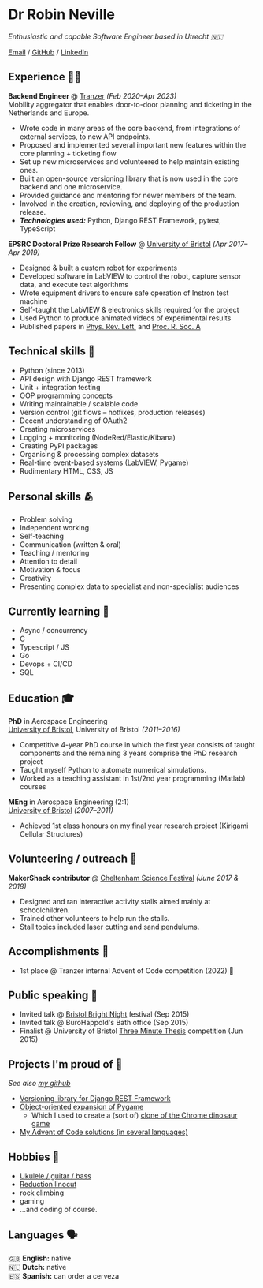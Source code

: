 # Dr Robin Neville

_Enthusiastic and capable Software Engineer based in Utrecht 🇳🇱_

[Email](mailto:robin.m.neville@gmail.com) / [GitHub](https://github.com/binnev/) / [LinkedIn](https://www.linkedin.com/in/robinneville/)

## Experience 🧑‍💻

[//]: # (todo: Maybe it'd be better to highlight one achievement per place? )

**Backend Engineer** @ [Tranzer](https://tranzer.com/) _(Feb 2020–Apr 2023)_ <br>
Mobility aggregator that enables door-to-door planning and ticketing in the Netherlands and Europe.

- Wrote code in many areas of the core backend, from integrations of external services, to new API endpoints.  
- Proposed and implemented several important new features within the core planning + ticketing flow
- Set up new microservices and volunteered to help maintain existing ones.
- Built an open-source versioning library that is now used in the core backend and one microservice.
- Provided guidance and mentoring for newer members of the team. 
- Involved in the creation, reviewing, and deploying of the production release.
- **_Technologies used:_** Python, Django REST Framework, pytest, TypeScript

**EPSRC Doctoral Prize Research Fellow** @ [University of Bristol](http://www.bristol.ac.uk/composites/) _(Apr 2017–Apr 2019)_ <br>

- Designed & built a custom robot for experiments
- Developed software in LabVIEW to control the robot, capture sensor data, and execute test algorithms
- Wrote equipment drivers to ensure safe operation of Instron test machine
- Self-taught the LabVIEW & electronics skills required for the project
- Used Python to produce animated videos of experimental results
- Published papers in [Phys. Rev. Lett.](https://journals.aps.org/prl/abstract/10.1103/PhysRevLett.120.254101) and [Proc. R. Soc. A](https://royalsocietypublishing.org/doi/full/10.1098/rspa.2019.0576)

## Technical skills 🦾

- Python (since 2013)
- API design with Django REST framework
- Unit + integration testing
- OOP programming concepts
- Writing maintainable / scalable code
- Version control (git flows – hotfixes, production releases)
- Decent understanding of OAuth2
- Creating microservices
- Logging + monitoring (NodeRed/Elastic/Kibana)
- Creating PyPI packages
- Organising & processing complex datasets
- Real-time event-based systems (LabVIEW, Pygame)
- Rudimentary HTML, CSS, JS

## Personal skills 🫂

- Problem solving
- Independent working
- Self-teaching
- Communication (written & oral)
- Teaching / mentoring
- Attention to detail
- Motivation & focus
- Creativity
- Presenting complex data to specialist and non-specialist audiences

## Currently learning 📖

- Async / concurrency
- C 
- Typescript / JS
- Go
- Devops + CI/CD
- SQL

## Education 🎓

**PhD** in Aerospace Engineering <br>
[University of Bristol](http://www.bristol.ac.uk/composites/), University of Bristol _(2011–2016)_

- Competitive 4-year PhD course in which the first year consists of taught components and the remaining 3 years comprise
  the PhD research project
- Taught myself Python to automate numerical simulations.
- Worked as a teaching assistant in 1st/2nd year programming (Matlab) courses

**MEng** in Aerospace Engineering (2:1) <br> 
[University of Bristol](https://www.bristol.ac.uk/) _(2007–2011)_
- Achieved 1st class honours on my final year research project (Kirigami Cellular Structures)

## Volunteering / outreach 🫶

**MakerShack contributor** @ [Cheltenham Science Festival](https://www.cheltenhamfestivals.com/science) _(June 2017 & 2018)_ <br>

- Designed and ran interactive activity stalls aimed mainly at schoolchildren.
- Trained other volunteers to help run the stalls.
- Stall topics included laser cutting and sand pendulums. 

## Accomplishments 🥲

- 1st place @ Tranzer internal Advent of Code competition (2022) 🌟

## Public speaking 🎤
- Invited talk @ [Bristol Bright Night](https://www.bristol.ac.uk/cabot/events/2015/bristol-bright-night.html) festival (Sep 2015)
- Invited talk @ BuroHappold's Bath office (Sep 2015)
- Finalist @ University of Bristol [Three Minute Thesis](http://www.bristol.ac.uk/engineering/news/2015/3mt.html) competition (Jun 2015)

## Projects I'm proud of 👾

_See also [my github](https://github.com/binnev)_

- [Versioning library for Django REST Framework](https://pypi.org/project/djangorestframework-versioning/)
- [Object-oriented expansion of Pygame](https://github.com/binnev/robingame)
  - Which I used to create a (sort of) [clone of the Chrome dinosaur game](https://github.com/binnev/dino-jump)
- [My Advent of Code solutions (in several languages)](https://github.com/binnev/advent-of-code)

## Hobbies 🎸

- [Ukulele / guitar / bass](https://www.youtube.com/watch?v=HFDQyDbb_vM&ab_channel=RobinNMusic)
- [Reduction linocut](https://www.instagram.com/wash_and_ink/)
- rock climbing
- gaming
- ...and coding of course.

## Languages 🗣️

🇬🇧 **English:** native <br>
🇳🇱 **Dutch:** native <br>
🇪🇸 **Spanish:** can order a cerveza <br>
